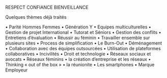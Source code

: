 


RESPECT CONFIANCE BIENVEILLANCE


Quelques thèmes déjà traités 

• Parité Hommes Femmes • Génération Y • Equipes multiculturelles • Gestion de projet International • Tutorat et Séniors • Gestion des conflits • Entretiens d’évaluation • Réussir au féminin • Travailler ensemble sur plusieurs sites • Process de simplification • Le Burn-Out • Déménagement • Collaboration avec des équipes outsourcées • Utilisation de plateformes collaboratives • Incivilités • Droit et technologie • Réseaux sociaux et avocats • Réseaux féminins •  la création d’entreprise et les réseaux • Thinking « out of the box » • la réunionite • Les smartphones • Marque Employeur